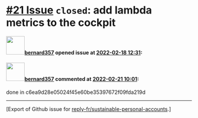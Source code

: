 # [\#21 Issue](https://github.com/reply-fr/sustainable-personal-accounts/issues/21) `closed`: add lambda metrics to the cockpit

#### <img src="https://avatars.githubusercontent.com/u/235078?v=4" width="50">[bernard357](https://github.com/bernard357) opened issue at [2022-02-18 12:31](https://github.com/reply-fr/sustainable-personal-accounts/issues/21):



#### <img src="https://avatars.githubusercontent.com/u/235078?v=4" width="50">[bernard357](https://github.com/bernard357) commented at [2022-02-21 10:01](https://github.com/reply-fr/sustainable-personal-accounts/issues/21#issuecomment-1046685220):

done in c6ea9d28e05024f45e60be35397672f09fda219d


-------------------------------------------------------------------------------



[Export of Github issue for [reply-fr/sustainable-personal-accounts](https://github.com/reply-fr/sustainable-personal-accounts).]
